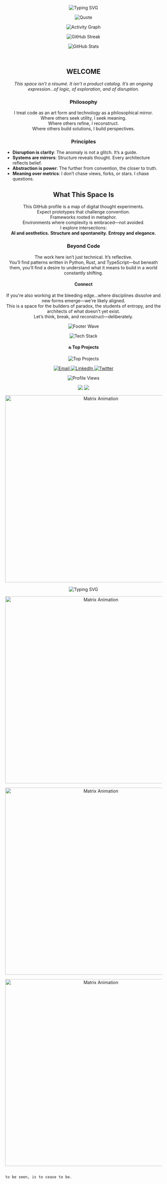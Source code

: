 
<p align="center">
    <img src="https://readme-typing-svg.demolab.com?font=Fira+Mono&size=28&pause=1200&color=E0E0E0&center=true&vCenter=true&width=700&lines=Welcome+to+the+Edge+of+Logic;Where+Code+Meets+Philosophy;Disruption+Drives+Clarity" alt="Typing SVG" />
</p>

<p align="center">
    <img src="https://quotes-github-readme.vercel.app/api?type=horizontal&theme=radical" alt="Quote" />
</p>


<p align="center">
    <img src="https://github-readme-activity-graph.vercel.app/graph?username=amuzetnoM&theme=tokyo-night&hide_border=true" alt="Activity Graph" />
</p>


<p align="center">
 <img src="https://streak-stats.demolab.com?user=amuzetnoM&theme=tokyonight&hide_border=true" alt="GitHub Streak" />
    <br/>


<p align="center">
    
 <img src="https://github-readme-stats.vercel.app/api?username=amuzetnoM&theme=tokyonight&hide_border=true&include_all_commits=true&count_private=true" alt="GitHub Stats" />
    <br/> <p align="center">
    <br/>
    
 


<h2 align="center">WELCOME</h2>

<p align="center">
    <em>
        This space isn’t a résumé. It isn’t a product catalog. It’s an ongoing expression...of logic, of exploration, and of disruption.
    </em>
</p>

<h3 align="center">Philosophy</h3>

<p align="center">
    I treat code as an art form and technology as a philosophical mirror.<br>
    Where others seek utility, I seek meaning.<br>
    Where others refine, I reconstruct.<br>
    Where others build solutions, I build perspectives.
</p>

<h3 align="center">Principles</h3>

<p align="center">
    <ul>
        <li><b>Disruption is clarity</b>: The anomaly is not a glitch. It’s a guide.</li>
        <li><b>Systems are mirrors</b>: Structure reveals thought. Every architecture reflects belief.</li>
        <li><b>Abstraction is power</b>: The further from convention, the closer to truth.</li>
        <li><b>Meaning over metrics</b>: I don’t chase views, forks, or stars. I chase questions.</li>
    </ul>
</p>

<h2 align="center">What This Space Is</h2>

<p align="center">
    This GitHub profile is a map of digital thought experiments.<br>
    Expect prototypes that challenge convention.<br>
    Frameworks rooted in metaphor.<br>
    Environments where complexity is embraced—not avoided.<br>
    I explore intersections:<br>
    <b>AI and aesthetics.</b> <b>Structure and spontaneity.</b> <b>Entropy and elegance.</b>
</p>

<h3 align="center">Beyond Code</h3>

<p align="center">
    The work here isn’t just technical. It’s reflective.<br>
    You’ll find patterns written in Python, Rust, and TypeScript—but beneath them, you’ll find a desire to understand what it means to build in a world constantly shifting.
</p>

<h4 align="center">Connect</h4>

<p align="center">
    If you're also working at the bleeding edge...where disciplines dissolve and new forms emerge—we're likely aligned.<br>
    This is a space for the builders of paradox, the students of entropy, and the architects of what doesn't yet exist.<br>
    Let’s think, break, and reconstruct—deliberately.
</p>


<p align="center">
    <img src="https://capsule-render.vercel.app/api?type=waving&color=gradient&height=120&section=footer" alt="Footer Wave" />
</p>
<p align="center">
    <img src="https://skillicons.dev/icons?i=python,rust,typescript,go,cpp,cs,java,js,html,css,react,vue,angular,nodejs,graphql,php,laravel,django,flask,fastapi,postgres,mysql,mongodb,sqlite,redis,aws,azure,gcp,docker,kubernetes,git,github,gitlab,figma,blender,unity,unreal,latex,markdown,vercel,netlify,heroku,cloudflare,tailwind,bootstrap,sass,webpack,vite,astro,solidjs,svelte,redux,graphql,apollo,prisma,matplotlib,pandas,numpy,scipy,keras,tensorflow,pytorch,opencv,linux,windows,arduino,raspberrypi,nginx,apache,cmake,ffmpeg,notion,confluence,jira,jenkins,bitbucket" alt="Tech Stack" />
</p>




<h4 align="center">🔝 Top Projects</h4>
<p align="center">
    <img src="https://github-contributor-stats.vercel.app/api?username=amuzetnoM&limit=5&theme=tokyonight&combine_all_yearly_contributions=true" alt="Top Projects" />
</p>


<p align="center">
    <a href="mailto:your.email@example.com">
        <img src="https://img.shields.io/badge/Email-D14836?style=for-the-badge&logo=gmail&logoColor=white" alt="Email" />
    </a>
    <a href="https://linkedin.com/in/yourprofile">
        <img src="https://img.shields.io/badge/LinkedIn-0077B5?style=for-the-badge&logo=linkedin&logoColor=white" alt="LinkedIn" />
    </a>
    <a href="https://twitter.com/yourprofile">
        <img src="https://img.shields.io/badge/Twitter-1DA1F2?style=for-the-badge&logo=twitter&logoColor=white" alt="Twitter" />
    </a>
</p>
<p align="center">
    <img src="https://komarev.com/ghpvc/?username=amuzetnoM&style=flat-square&color=blue" alt="Profile Views" />
</p>


<p align="center">
    <img src="https://capsule-render.vercel.app/api?type=rect&height=2&color=0:ffd700,50:ff69b4,100:4169e1&section=footer&reversal=true&animation=twinkling" />
    <img src="https://capsule-render.vercel.app/api?type=rect&height=1&color=0:4169e1,50:ff69b4,100:ffd700&section=footer&reversal=false&animation=twinkling" />
</p>



<p align="center">
    <img src="https://raw.githubusercontent.com/rodrigograca31/rodrigograca31/master/matrix.svg" width="600" alt="Matrix Animation" />
</p>

<p align="center">
    <img src="https://readme-typing-svg.demolab.com?font=Fira+Code&size=24&pause=1000&color=F7F7F7&center=true&vCenter=true&width=800&lines=The+only+constant+is+change.;Embrace+the+paradox.;Build+the+impossible." alt="Typing SVG" />
</p> <p align="center">
    <img src="https://raw.githubusercontent.com/rodrigograca31/rodrigograca31/master/matrix.svg" width="600" alt="Matrix Animation" />
</p> <p align="center">
    <img src="https://raw.githubusercontent.com/rodrigograca31/rodrigograca31/master/matrix.svg" width="600" alt="Matrix Animation" />
</p> <p align="center">
    <img src="https://raw.githubusercontent.com/rodrigograca31/rodrigograca31/master/matrix.svg" width="600" alt="Matrix Animation" />
</p> 

                                                                 
                                                                                 to be seen, is to cease to be.
